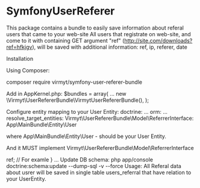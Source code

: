 SymfonyUserReferer
==================

This package contains a bundle to easily save information about referal users that came to your web-site
All users that registrate on web-site, and come to it with containing  GET argument "ref" (http://site.com/downloads?ref=hfkjgv),
will be saved with additional information: ref, ip, referer, date

Installation

Using Composer:

composer require virmyt/symfony-user-referer-bundle

Add in AppKernel.php:
       $bundles = array(
            ...
            new \Virmyt\UserRefererBundle\VirmytUserRefererBundle(),
        );

Configure entity mapping to your User Entity:
doctrine:
    ...
    orm:
        ...
        resolve_target_entities:
            Virmyt\UserRefererBundle\Model\ReferrerInterface: App\MainBundle\Entity\User
            
where App\MainBundle\Entity\User - should be your User Entity. 

And it MUST implement Virmyt\UserRefererBundle\Model\ReferrerInterface

<?php
use Virmyt\UserRefererBundle\Model\ReferrerInterface;
class User implements ReferrerInterface {
    public function getRef()
    {
        return $this->ref; // For examle
    }
...

Update DB schema:
php app/console doctrine:schema:update --dump-sql -v --force

Usage:
All Referal data about usrer will be saved in single table users_referral that have relation to your UserEntity.
